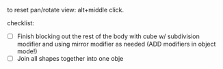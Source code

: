  to reset pan/rotate view: alt+middle click.

  checklist:
  - [ ] Finish blocking out the rest of the body with cube w/ subdivision modifier and using mirror modifier as needed (ADD modifiers in object mode!)
  - [ ] Join all shapes together into one obje